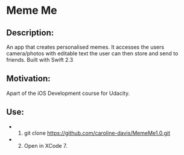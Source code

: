 # Meme Me

## Description:
An app that creates personalised memes. It accesses the users camera/photos with editable text the user can then store and send to friends.
Built with Swift 2.3

## Motivation:
Apart of the iOS Development course for Udacity.

## Use:
* 1. git clone https://github.com/caroline-davis/MemeMe1.0.git
* 2. Open in XCode 7.